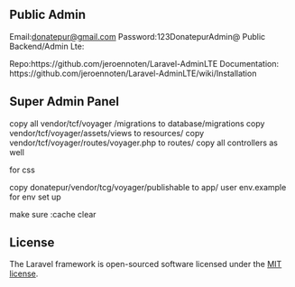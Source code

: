 ## Public Admin
Email:donatepur@gmail.com
Password:123DonatepurAdmin@
Public Backend/Admin Lte: 
<p>
Repo:https://github.com/jeroennoten/Laravel-AdminLTE
Documentation: https://github.com/jeroennoten/Laravel-AdminLTE/wiki/Installation
</p>

## Super Admin Panel
<p>
copy all vendor/tcf/voyager /migrations to database/migrations
copy vendor/tcf/voyager/assets/views to resources/
copy vendor/tcf/voyager/routes/voyager.php to routes/
copy all controllers as well

for css

copy donatepur/vendor/tcg/voyager/publishable to app/
user env.example
for env set up
</p>

make sure :cache clear



## License

The Laravel framework is open-sourced software licensed under the [MIT license](https://opensource.org/licenses/MIT).
